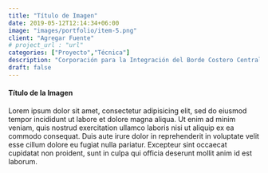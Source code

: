 ```yaml
---
title: "Título de Imagen"
date: 2019-05-12T12:14:34+06:00
image: "images/portfolio/item-5.png"
client: "Agregar Fuente"
# project_url : "url"
categories: ["Proyecto","Técnica"]
description: "Corporación para la Integración del Borde Costero Central de Arica."
draft: false
---
```


#### Título de la Imagen

Lorem ipsum dolor sit amet, consectetur adipisicing elit, sed do eiusmod tempor incididunt ut labore
et dolore magna aliqua. Ut enim ad minim veniam, quis nostrud exercitation ullamco laboris nisi ut aliquip
ex ea commodo consequat. Duis aute irure dolor in reprehenderit in voluptate velit esse cillum dolore eu
fugiat nulla pariatur. Excepteur sint occaecat cupidatat non proident, sunt in culpa qui officia deserunt
mollit anim id est laborum.

